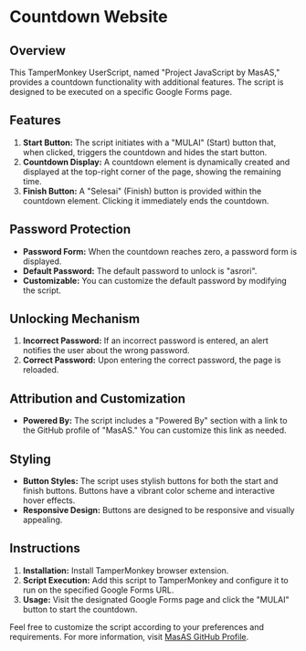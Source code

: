 # Countdown Website

## Overview
This TamperMonkey UserScript, named "Project JavaScript by MasAS," provides a countdown functionality with additional features. The script is designed to be executed on a specific Google Forms page.

## Features
1. **Start Button:** The script initiates with a "MULAI" (Start) button that, when clicked, triggers the countdown and hides the start button.
2. **Countdown Display:** A countdown element is dynamically created and displayed at the top-right corner of the page, showing the remaining time.
3. **Finish Button:** A "Selesai" (Finish) button is provided within the countdown element. Clicking it immediately ends the countdown.

## Password Protection
- **Password Form:** When the countdown reaches zero, a password form is displayed.
- **Default Password:** The default password to unlock is "asrori".
- **Customizable:** You can customize the default password by modifying the script.

## Unlocking Mechanism
1. **Incorrect Password:** If an incorrect password is entered, an alert notifies the user about the wrong password.
2. **Correct Password:** Upon entering the correct password, the page is reloaded.

## Attribution and Customization
- **Powered By:** The script includes a "Powered By" section with a link to the GitHub profile of "MasAS." You can customize this link as needed.

## Styling
- **Button Styles:** The script uses stylish buttons for both the start and finish buttons. Buttons have a vibrant color scheme and interactive hover effects.
- **Responsive Design:** Buttons are designed to be responsive and visually appealing.

## Instructions
1. **Installation:** Install TamperMonkey browser extension.
2. **Script Execution:** Add this script to TamperMonkey and configure it to run on the specified Google Forms URL.
3. **Usage:** Visit the designated Google Forms page and click the "MULAI" button to start the countdown.

Feel free to customize the script according to your preferences and requirements. For more information, visit [MasAS GitHub Profile](https://github.com/masas112).
